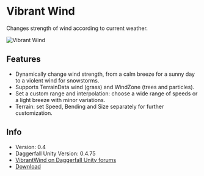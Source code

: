 # Vibrant Wind
Changes strength of wind according to current weather.

![Vibrant Wind](https://i.imgur.com/dVH1uY7.png)

## Features
* Dynamically change wind strength, from a calm breeze for a sunny day to a violent wind for snowstorms.
* Supports TerrainData wind (grass) and WindZone (trees and particles).
* Set a custom range and interpolation: choose a wide range of speeds or a light breeze with minor variations.
* Terrain: set Speed, Bending and Size separately for further customization.

## Info
+ Version: 0.4
+ Daggerfall Unity Version: 0.4.75
+ [VibrantWind on Daggerfall Unity forums](http://forums.dfworkshop.net/viewtopic.php?f=14&t=532)
+ [Download](http://forums.dfworkshop.net/viewtopic.php?f=22&t=456)
